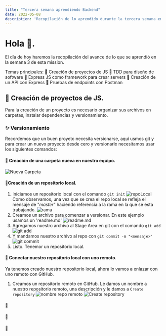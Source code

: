 ```yaml
---
title: "Tercera semana aprendiendo Backend"
date: 2022-05-08
description: 'Recopilación de lo aprendido durante la tercera semana en la Mission Launch X'
---
```


# Hola 👋. 
El día de hoy haremos la recopilación del avance de lo que se aprendió en la semana 3 de esta mission. 

Temas principales: 
💫 Creación de proyectos de JS
💫 TDD para diseño de software
💫 Express JS como framework para crear servers
💫 Creación de un API con Express
💫 Pruebas de endpoints con Postman

## 💫 Creación de proyectos de JS. 
Para la creación de un proyecto es necesario organizar sus archivos en carpetas, instalar dependencias y versionamiento. 

### ✨ Versionamiento 
Recordemos que un buen proyeto necesita versionarse, aquí usmos git y para crear un nuevo proyecto desde cero y versionarlo necesitamos usar los siguientes comandos: 

#### 🎇 Creación de una carpeta nueva en nuestro equipo. 
![Nueva Carpeta](https://user-images.githubusercontent.com/84040594/167332066-55e2e2f8-725c-4931-aee7-797cbd685996.png "Nueva Carpeta")

#### 🎇Creación de un repositorio local. 
1. Iniciamos un repositorio local con el comando `git init`
![repoLocal](https://user-images.githubusercontent.com/84040594/167332169-42c0917d-d459-4ad1-97b1-b7f8e7798d0d.png "repoLocal")
Como observamos, una vez que se crea el repo local se refleja el mensaje de "_master_" haciendo referencia a la rama en la que se esta trabajando.
![rama](https://user-images.githubusercontent.com/84040594/167332384-a80ff5dd-150e-42da-af31-d799d1dc3ff6.png "rama")
2. Creamos un archivo para comenzar a versionar. En este ejemplo usamos un 'readme.md'
![readme.md](https://user-images.githubusercontent.com/84040594/167333386-b78ed7b0-bb31-4dde-ae2c-5d28532a2374.png "readme.md")
3. Agregamos nuestro archivo al Stage Area en git con el comando `git add`
![git add](https://user-images.githubusercontent.com/84040594/167334295-5d020f7e-8cbc-475d-a66b-a67a9ea7ad94.png "git add")
4. Y mandamos nuestro archivo al repo con `git commit -m "<mensaje>"`
![git commit](https://user-images.githubusercontent.com/84040594/167334445-c282401b-c725-4c25-b254-1c00e6f0065e.png "git commit")
5. Listo. Tenemor un repositorio local.

#### 🎇 Conectar nuestro repositorio local con uno remoto. 
Ya tenemos creado nuestro repositorio local, ahora lo vamos a enlazar con uno remoto con GitHub.
1. Creamos un repositorio remoto en GitHub. Le damos un nombre a nuestro repositorio remoto, una descripción y le damos a `Create repository`
![nombre repo remoto](https://user-images.githubusercontent.com/84040594/167336772-dc3f4435-b8b8-4e7b-b600-1dcf50dcb59f.png)
![Create repository](https://user-images.githubusercontent.com/84040594/167336888-878f1f5d-ac11-47a9-b4a0-8bd442cb3ebc.png)


#### 🎇
#### 🎇
#### 🎇

